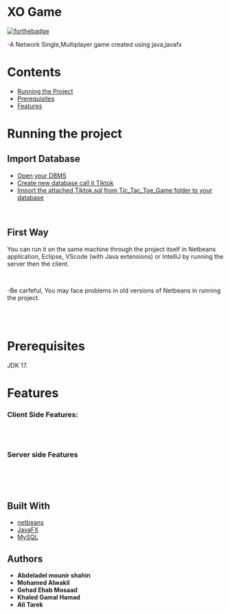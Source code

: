 # XO Game 
[![forthebadge](https://forthebadge.com/images/badges/made-with-java.svg)](https://forthebadge.com)



-A Network Single,Multiplayer game created using java,javafx


# Contents

- [Running the Project]()
- [Prerequisites]()
- [Features ](#features)
	  

# Running the project

## Import Database
- [Open your DBMS]()
- [Create new database call it Tiktok]()
- [Import the attached Tiktok.sql from Tic_Tac_Toe_Game folder to your database ](#features) 

</br>

## First Way


You can run it on the same machine through the project itself in Netbeans application, Eclipse, VScode (with Java extensions) or IntelliJ by running the server then the client. 

<br>


-Be carfeful, You may face problems in old versions of Netbeans in running the project. </br></br>

<br>

# Prerequisites

JDK 17. 

# Features

### Client Side Features:
</br>



</br>

### Server side Features 
</br>



</br>
</br>


## Built With

* [netbeans]()
* [JavaFX]()
* [MySQL]()



## Authors

* **Abdeladel mounir shahin**
* **Mohamed Alwakil**
* **Gehad Ehab Mosaad**
* **Khaled Gamal Hamad**
* **Ali Tarek**






